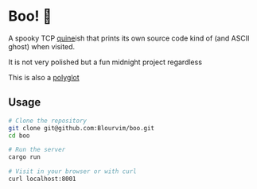 # Boo! 👻

A spooky TCP [quine](https://en.wikipedia.org/wiki/Quine_(computing))ish that prints its own source code kind of (and ASCII ghost) when visited.

It is not very polished but a fun midnight project regardless

This is also a [polyglot](https://en.wikipedia.org/wiki/Polyglot_(computing))


## Usage

```bash
# Clone the repository
git clone git@github.com:Blourvim/boo.git
cd boo

# Run the server
cargo run

# Visit in your browser or with curl
curl localhost:8001
```



